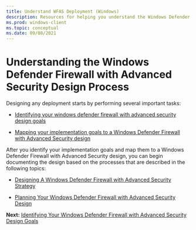 ```yaml
---
title: Understand WFAS Deployment (Windows)
description: Resources for helping you understand the Windows Defender Firewall with Advanced Security (WFAS) Design Process
ms.prod: windows-client
ms.topic: conceptual
ms.date: 09/08/2021
---
```


# Understanding the Windows Defender Firewall with Advanced Security Design Process

Designing any deployment starts by performing several important tasks:

-   [Identifying your windows defender firewall with advanced security design goals](identifying-your-windows-firewall-with-advanced-security-deployment-goals.md)

-   [Mapping your implementation goals to a Windows Defender Firewall with Advanced Security design](mapping-your-deployment-goals-to-a-windows-firewall-with-advanced-security-design.md)


After you identify your implementation goals and map them to a Windows Defender Firewall with Advanced Security design, you can begin documenting the design based on the processes that are described in the following topics:

-   [Designing A Windows Defender Firewall with Advanced Security Strategy](designing-a-windows-firewall-with-advanced-security-strategy.md)

-   [Planning Your Windows Defender Firewall with Advanced Security Design](planning-your-windows-firewall-with-advanced-security-design.md)

**Next:** [Identifying Your Windows Defender Firewall with Advanced Security Design Goals](identifying-your-windows-firewall-with-advanced-security-deployment-goals.md)
